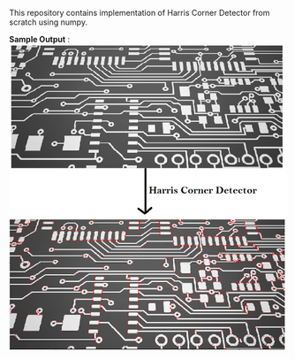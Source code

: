 
This repository contains implementation of Harris Corner Detector from scratch using numpy.

**Sample Output** :
![](/images/output.png)
